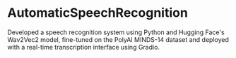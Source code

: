 # AutomaticSpeechRecognition
Developed a speech recognition system using Python and Hugging Face's Wav2Vec2 model, fine-tuned on the PolyAI MINDS-14 dataset and deployed with a real-time transcription interface using Gradio.
